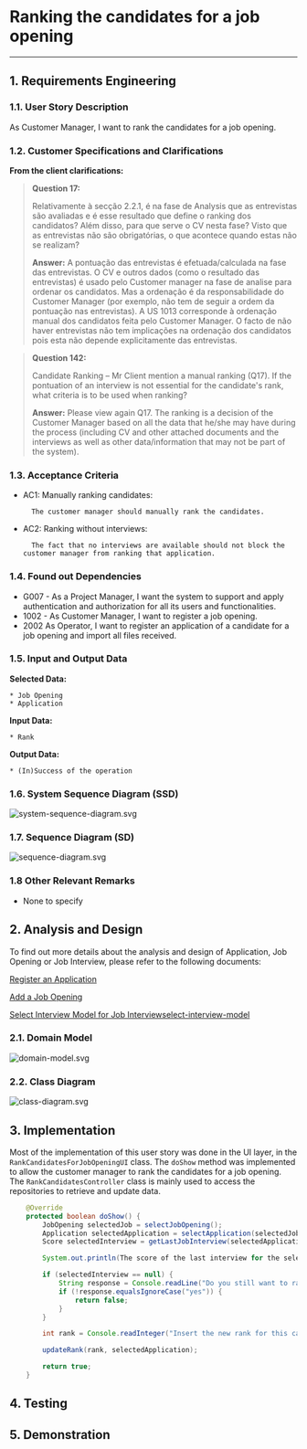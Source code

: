 # Ranking the candidates for a job opening

--------

## 1. Requirements Engineering

### 1.1. User Story Description

As Customer Manager, I want to rank the candidates for a job opening. 

### 1.2. Customer Specifications and Clarifications

**From the client clarifications:**

> **Question 17:**
> 
> Relativamente à secção 2.2.1, é na fase de Analysis que as entrevistas são avaliadas e é esse 
resultado que define o ranking dos candidatos? Além disso, para que serve o CV nesta fase? Visto 
que as entrevistas não são obrigatórias, o que acontece quando estas não se realizam?
> 
> **Answer:**
> A pontuação das entrevistas é efetuada/calculada na fase das entrevistas. O CV e outros dados 
(como o resultado das entrevistas) é usado pelo Customer manager na fase de analise para ordenar 
os candidatos. Mas a ordenação é da responsabilidade do Customer Manager (por exemplo, não tem de 
seguir a ordem da pontuação nas entrevistas). A US 1013 corresponde à ordenação manual dos candidatos 
feita pelo Customer Manager. O facto de não haver entrevistas não tem implicações na ordenação dos 
candidatos pois esta não depende explicitamente das entrevistas.
 
> **Question 142:**
>
> Candidate Ranking – Mr Client mention a manual ranking (Q17). If the pontuation of an interview 
is not essential for the candidate's rank, what criteria is to be used when ranking?
> 
> **Answer:**
> Please view again Q17. The ranking is a decision of the Customer Manager based on all the data that 
he/she may have during the process (including CV and other attached documents and the interviews as well 
as other data/information that may not be part of the system).

### 1.3. Acceptance Criteria

* AC1: Manually ranking candidates:

        The customer manager should manually rank the candidates.

* AC2: Ranking without interviews:

        The fact that no interviews are available should not block the customer manager from ranking that application.

### 1.4. Found out Dependencies

* G007 - As a Project Manager, I want the system to support and apply authentication and authorization for all its users and functionalities.
* 1002 - As Customer Manager, I want to register a job opening.
* 2002 As Operator, I want to register an application of a candidate for a job opening and import all files received.

### 1.5. Input and Output Data

**Selected Data:**

    * Job Opening
    * Application

**Input Data:**

    * Rank

**Output Data:**

    * (In)Success of the operation

### 1.6. System Sequence Diagram (SSD)
![system-sequence-diagram.svg](system-sequence-diagram.svg)

### 1.7. Sequence Diagram (SD)
![sequence-diagram.svg](sequence-diagram.svg)

### 1.8 Other Relevant Remarks

*  None to specify 

## 2. Analysis and Design
To find out more details about the analysis and design of Application, Job Opening or Job Interview, please refer to the following documents:

[Register an Application](..%2F..%2FSprintB%2Fregister-an-application%2FReadme.md)

[Add a Job Opening](..%2F..%2FSprintB%2Fadd-jobOpening%2FReadme.md)

[Select Interview Model for Job Interview](..%2F..%2FSprintB%2Fselect-interview-model%2FReadme.md)[select-interview-model](..%2F..%2FSprintB%2Fselect-interview-model)

### 2.1. Domain Model
![domain-model.svg](domain-model.svg)

### 2.2. Class Diagram
![class-diagram.svg](class-diagram.svg)

## 3. Implementation

Most of the implementation of this user story was done in the UI layer, in the `RankCandidatesForJobOpeningUI` class. The `doShow` method was implemented to allow the customer manager to rank the candidates for a job opening.
The `RankCandidatesController` class is mainly used to access the repositories to retrieve and update data.

```java
    @Override
    protected boolean doShow() {
        JobOpening selectedJob = selectJobOpening();
        Application selectedApplication = selectApplication(selectedJob);
        Score selectedInterview = getLastJobInterview(selectedApplication);

        System.out.println(The score of the last interview for the selected application is " + selectedInterview);

        if (selectedInterview == null) {
            String response = Console.readLine("Do you still want to rank the application? (Yes/No): ");
            if (!response.equalsIgnoreCase("yes")) {
                return false;
            }
        }

        int rank = Console.readInteger("Insert the new rank for this candidate: ");

        updateRank(rank, selectedApplication);

        return true;
    }
```

## 4. Testing

## 5. Demonstration

